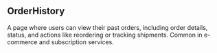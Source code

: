 ## OrderHistory
A page where users can view their past orders, including order details, status, and actions like reordering or tracking shipments. Common in e-commerce and subscription services.
